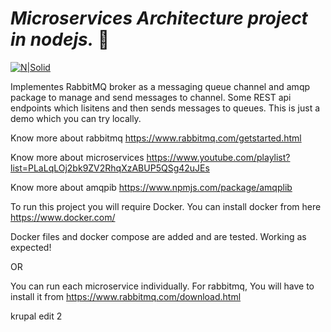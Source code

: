 # _Microservices Architecture project in nodejs._ 🚀

[![N|Solid](https://nodejs.org/static/images/logo.svg)](https://nodejs.org/en/)

Implementes RabbitMQ broker as a messaging queue channel and amqp package to manage and send messages to channel.
Some REST api endpoints which lisitens and then sends messages to queues.
This is just a demo which you can try locally.

Know more about rabbitmq https://www.rabbitmq.com/getstarted.html

Know more about microservices https://www.youtube.com/playlist?list=PLaLqLOj2bk9ZV2RhqXzABUP5QSg42uJEs

Know more about amqpib https://www.npmjs.com/package/amqplib

To run this project you will require Docker. You can install docker from here https://www.docker.com/

Docker files and docker compose are added and are tested. Working as expected!

OR

You can run each microservice individually. For rabbitmq, You will have to install it from https://www.rabbitmq.com/download.html

krupal edit 2
